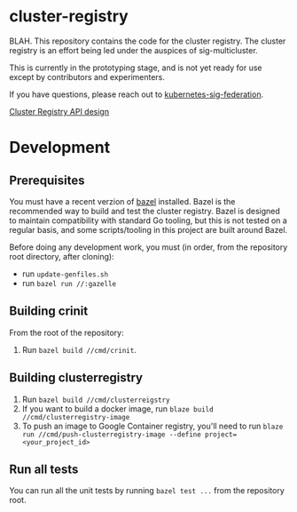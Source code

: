 # cluster-registry

BLAH. This repository contains the code for the cluster registry. The cluster registry
is an effort being led under the auspices of sig-multicluster.

This is currently in the prototyping stage, and is not yet ready for use except
by contributors and experimenters.

If you have questions, please reach out to
[kubernetes-sig-federation](https://groups.google.com/forum/#!forum/kubernetes-sig-federation).

[Cluster Registry API
design](https://docs.google.com/document/d/1Oi9EO3Jwtp69obakl-9YpLkP764GZzsz95XJlX1a960/edit)

# Development

## Prerequisites

You must have a recent verzion of [bazel](https://bazel.io) installed. Bazel is
the recommended way to build and test the cluster registry. Bazel is designed to
maintain compatibility with standard Go tooling, but this is not tested on a
regular basis, and some scripts/tooling in this project are built around Bazel.

Before doing any development work, you must (in order, from the repository root
directory, after cloning):

*   run `update-genfiles.sh`
*   run `bazel run //:gazelle`

## Building crinit

From the root of the repository:

1.  Run `bazel build //cmd/crinit`.

## Building clusterregistry

1.  Run `bazel build //cmd/clusterreigstry`
1.  If you want to build a docker image, run `blaze build
    //cmd/clusterregistry-image`
1.  To push an image to Google Container registry, you'll need to run `blaze run
    //cmd/push-clusterregistry-image --define project=<your_project_id>`

## Run all tests

You can run all the unit tests by running `bazel test ...` from the repository
root.
